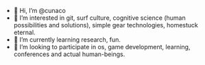 - 👋 Hi, I’m @cunaco
- 👀 I’m interested in git, surf culture, cognitive science (human possibilities and solutions), simple gear technologies, homestuck eternal.
- 🌱 I’m currently learning research, fun.
- 💞️ I’m looking to participate in os, game development, learning, conferences and actual human-beings.

